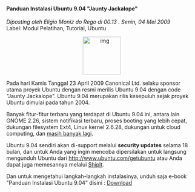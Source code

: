#### Panduan Instalasi Ubuntu 9.04 "Jaunty Jackalope"
_Diposting oleh Eligio Moniz do Rego di 00.13 . Senin, 04 Mei 2009_
<br>
Label: Modul Pelatihan, Tutorial, Ubuntu

<div align="center">
	<img src="./posts/2009-05-03-panduan-instalasi-ubuntu-904-jaunty/ubuntustraplogo1.png" height="100px" alt="img">
</div> 

Pada hari Kamis Tanggal 23 April 2009 Canonical Ltd. selaku sponsor utama proyek Ubuntu dengan resmi merilis Ubuntu 9.04 dengan code "Jaunty Jackalope". Ubuntu 9.04 merupakan rilis kesepuluh sejak proyek Ubuntu dimulai pada tahun 2004.

Banyak fitur-fitur terbaru yang terdapat di Ubuntu 9.04 ini, antara lain GNOME 2.26, sistem notifikasi terbaru, proses booting yang lebih cepat, dukungan filesystem Ext4, Linux kernel 2.6.28, dukungan untuk cloud computing, dan [masih banyak lagi](http://www.ubuntu.com/products/whatisubuntu/904features/).

Ubuntu 9.04 sendiri akan di-support melalui **security updates** selama 18 bulan, dan untuk Anda yang ingin mencoba dipersilakan untuk langsung mengunduh Ubuntu dari <http://www.ubuntu.com/getubuntu> atau Anda dapat juga memesannya melalui [ShipIt](http://shipit.ubuntu.com/).

Dan untuk mengetahui langkah-langkah instalasinya, unduh saja e-book "Panduan Instalasi Ubuntu 9.04" disini : [Download](http://www.ziddu.com/download/4552405/PanduanInstalasiUbuntu9.04.pdf.html)